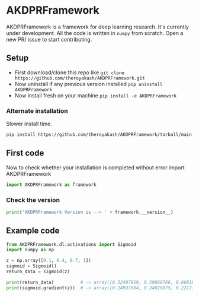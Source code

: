 # AKDPRFramework

AKDPRFramework is a framework for deep learning research. It's currently under development. All the code is written in `numpy` from scratch. Open a new PR/ issue to start contributing.

## Setup
- First download/clone this repo like `git clone https://github.com/theroyakash/AKDPRFramework.git`
- Now uninstall if any previous version installed `pip uninstall AKDPRFramework`
- Now install fresh on your machine `pip install -e AKDPRFramework`

### Alternate installation
Slower install time.
```bash
pip install https://github.com/theroyakash/AKDPRFramework/tarball/main
```

## First code
Now to check whether your installation is completed without error import AKDPRFramework
```python
import AKDPRFramework as framework
```
### Check the version
```python
print('AKDPRFramework Version is --> ' + framework.__version__)
```
## Example code
```python
from AKDPRFramework.dl.activations import Sigmoid
import numpy as np

z = np.array([0.1, 0.4, 0.7, 1])
sigmoid = Sigmoid()
return_data = sigmoid(z)

print(return_data)          # -> array([0.52497919, 0.59868766, 0.66818777, 0.73105858])
print(sigmoid.gradient(z))  # -> array([0.24937604, 0.24026075, 0.22171287, 0.19661193])
```
